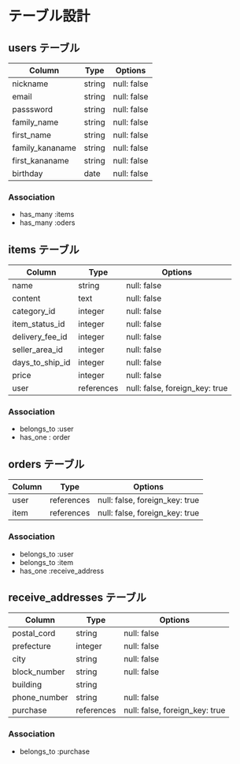 # テーブル設計

## users テーブル  

| Column          | Type   | Options     |
| --------------- | ------ | ----------- |
| nickname        | string | null: false |
| email           | string | null: false |
| passsword       | string | null: false |
| family_name     | string | null: false |
| first_name      | string | null: false |
| family_kananame | string | null: false |
| first_kananame  | string | null: false |
| birthday        | date   | null: false |

### Association

- has_many :items
- has_many :oders

## items テーブル

| Column          | Type       | Options                        |
| --------------- | ---------- | ------------------------------ |
| name            | string     | null: false                    |
| content         | text       | null: false                    |
| category_id     | integer    | null: false                    |
| item_status_id  | integer    | null: false                    |
| delivery_fee_id | integer    | null: false                    |
| seller_area_id  | integer    | null: false                    |
| days_to_ship_id | integer    | null: false                    |
| price           | integer    | null: false                    |
| user            | references | null: false, foreign_key: true |

### Association

- belongs_to :user
- has_one : order

## orders テーブル

| Column       | Type       | Options                        |
| ------------ | ---------- | ------------------------------ |
| user         | references | null: false, foreign_key: true |
| item         | references | null: false, foreign_key: true |

### Association

- belongs_to :user
- belongs_to :item
- has_one :receive_address

## receive_addresses テーブル

| Column          | Type       | Options                        |
| --------------- | ---------- | ------------------------------ |
| postal_cord     | string     | null: false                    |
| prefecture      | integer    | null: false                    |
| city            | string     | null: false                    |
| block_number    | string     | null: false                    |
| building        | string     |                                |
| phone_number    | string     | null: false                    |
| purchase        | references | null: false, foreign_key: true |

### Association

- belongs_to :purchase